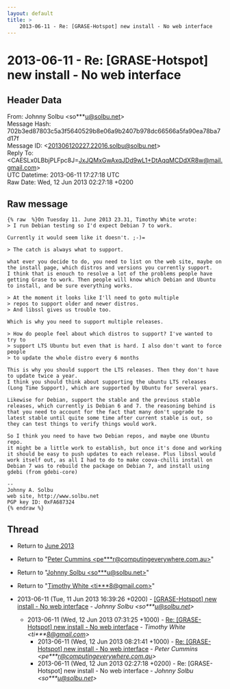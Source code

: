 ```yaml
---
layout: default
title: >
    2013-06-11 - Re: [GRASE-Hotspot] new install - No web interface
---
```


# 2013-06-11 - Re: [GRASE-Hotspot] new install - No web interface

## Header Data

From: Johnny Solbu \<so***u@solbu.net\><br>
Message Hash: 702b3ed87803c5a3f5640529b8e06a9b2407b978dc66566a5fa90ea78ba7d17f<br>
Message ID: \<201306120227.22016.solbu@solbu.net\><br>
Reply To: \<CAESLx0LBbjPLFpc8J=JxJQMxGwAxqJDd9wL1+DtAqqMCDdXR8w@mail.gmail.com\><br>
UTC Datetime: 2013-06-11 17:27:18 UTC<br>
Raw Date: Wed, 12 Jun 2013 02:27:18 +0200<br>

## Raw message

```
{% raw  %}On Tuesday 11. June 2013 23.31, Timothy White wrote:
> I run Debian testing so I'd expect Debian 7 to work. 

Currently it would seem like it doesn't. ;-)=

> The catch is always what to support. 

what ever you decide to do, you need to list on the web site, maybe on the install page, which distros and versions you currently support.
I think that is enouch to resolve a lot of the problems people have getting Grase to work. Then people will know which Debian and Ubuntu to install, and be sure everything works.

> At the moment it looks like I'll need to goto multiple
> repos to support older and newer distros. 
> And libssl gives us trouble too.

Which is why you need to support multiple releases.

> How do people feel about which distros to support? I've wanted to try to
> support LTS Ubuntu but even that is hard. I also don't want to force people
> to update the whole distro every 6 months

This is why you should support the LTS releases. Then they don't have to update twice a year.
I think you should think about supporting the ubuntu LTS releases (Long Time Support), which are supported by Ubuntu for several years.

Likewise for Debian, support the stable and the previous stable releases, which currently is Debian 6 and 7. the reasoning behind is that you need to account for the fact that many don't upgrade to latest stable until quite some time after current stable is out, so they can test things to verify things would work.

So I think you need to have two Debian repos, and maybe one Ubuntu repo.
it might be a little work to establish, but once it's done and working it should be easy to push updates to each release. Plus libssl would work itself out, as all I had to do to make coova-chilli install on Debian 7 was to rebuild the package on Debian 7, and install using gdebi (from gdebi-core)

-- 
Johnny A. Solbu
web site, http://www.solbu.net
PGP key ID: 0xFA687324
{% endraw %}
```

## Thread

+ Return to [June 2013](/archive/2013/06)

+ Return to "[Peter Cummins <pe***r<span>@</span>computingeverywhere.com.au>](/authors/pe___r_at_computingeverywhere_com_au)"
+ Return to "[Johnny Solbu <so***u<span>@</span>solbu.net>](/authors/so___u_at_solbu_net)"
+ Return to "[Timothy White <ti***8<span>@</span>gmail.com>](/authors/ti___8_at_gmail_com)"

+ 2013-06-11 (Tue, 11 Jun 2013 16:39:26 +0200) - [[GRASE-Hotspot] new install - No web interface](/archive/2013/06/b55798edc719376e2d5a487b413f0c3572d1500238ca0341b0a1872003faeec3) - _Johnny Solbu \<so***u@solbu.net\>_
  + 2013-06-11 (Wed, 12 Jun 2013 07:31:25 +1000) - [Re: [GRASE-Hotspot] new install - No web interface](/archive/2013/06/f2104c63637636a28514245587ec6f613d1e54fd777dfc044e46979932a63e72) - _Timothy White \<ti***8@gmail.com\>_
    + 2013-06-11 (Wed, 12 Jun 2013 08:21:41 +1000) - [Re: [GRASE-Hotspot] new install - No web interface](/archive/2013/06/fb048f7ea15b7304e319b990770e262e52ad82918ecfe6e4eeff2de0eb8b6eb3) - _Peter Cummins \<pe***r@computingeverywhere.com.au\>_
    + 2013-06-11 (Wed, 12 Jun 2013 02:27:18 +0200) - Re: [GRASE-Hotspot] new install - No web interface - _Johnny Solbu \<so***u@solbu.net\>_

